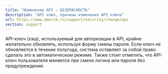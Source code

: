 ```yaml
---
title: "Изменение API — БЕЗОПАСНОСТЬ"
description: "API ключ, причины изменения API ключа"
url: https://www.amocrm.ru/support/security/change/api
section: support
---
```


API-ключ (хэш), используемый для авторизации в API, крайне желательно обновлять, используя форму смены пароля. Если
ключ не обновляется в
течение полугода, система оставляет за собой право сделать это в автоматическом режиме. Также стоит отметить, что
API-ключ пользователя
меняется при смене логина или пароля без предупреждения.
